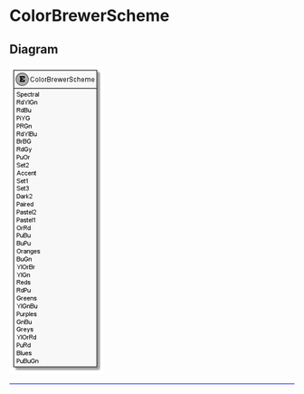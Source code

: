 ﻿# ColorBrewerScheme

## Diagram

![ColorBrewerScheme.png](./ColorBrewerScheme.png "ColorBrewerScheme")

<hr style="background: blue;" />
